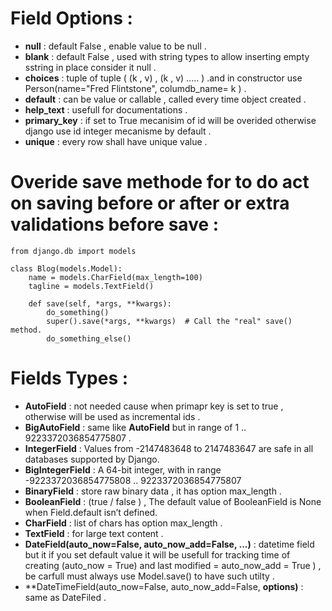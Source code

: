 # Field Options : 
- **null** : default False , enable value to be null . 
- **blank** : default False , used with string types to allow inserting empty sstring in place consider it null . 
- **choices** : tuple of tuple ( (k , v) , (k , v) ..... ) .and in constructor use Person(name="Fred Flintstone", columdb_name= k ) . 
- **default** : can be value or callable , called every time object created .
- **help_text** : usefull for documentations . 
- **primary_key** : if set to True mecanisim of id will be overided otherwise django use id integer mecanisme by default . 
- **unique** : every row shall have unique value .   


# Overide save methode for to do act on saving before or after or extra validations before save : 
```
from django.db import models

class Blog(models.Model):
    name = models.CharField(max_length=100)
    tagline = models.TextField()

    def save(self, *args, **kwargs):
        do_something()
        super().save(*args, **kwargs)  # Call the "real" save() method.
        do_something_else()
```

# Fields Types : 
- **AutoField** : not needed cause when primapr key is set to true , otherwise will be used as incremental ids . 
- **BigAutoField** : same like **AutoField** but in range of 1 .. 9223372036854775807 .
- **IntegerField** : Values from -2147483648 to 2147483647 are safe in all databases supported by Django.
- **BigIntegerField** : A 64-bit integer, with in range -9223372036854775808 .. 9223372036854775807
- **BinaryField** : store raw binary data , it has option max_length . 
- **BooleanField** : (true / false ) , The default value of BooleanField is None when Field.default isn’t defined.
- **CharField** : list of chars has option max_length . 
- **TextField** : for large text content . 
- **DateField(auto_now=False, auto_now_add=False, ...)** : datetime field but it if you set default value it will be usefull for tracking time of creating (auto_now = True) and last modified  = auto_now_add = True ) , be carfull must always use Model.save() to have such utilty  . 
- **DateTimeField(auto_now=False, auto_now_add=False, **options)**  : same as DateFiled . 









































